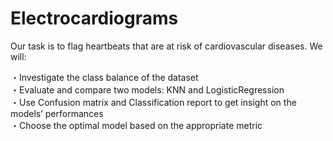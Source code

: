 # Electrocardiograms

Our task is to flag heartbeats that are at risk of cardiovascular diseases. We will:

・Investigate the class balance of the dataset <br>
・Evaluate and compare two models: KNN and LogisticRegression <br>
・Use Confusion matrix and Classification report to get insight on the models’ performances <br>
・Choose the optimal model based on the appropriate metric <br>
